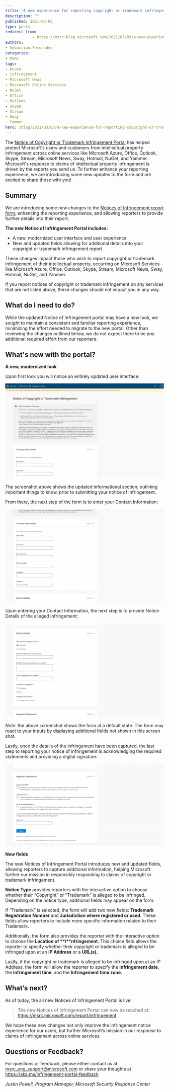```yaml
---
title: 'A new experience for reporting copyright or trademark infringement on Microsoft Services'
description: ""
published: 2021-03-03
type: posts
redirect_from:
            - https://msrc-blog.microsoft.com/2021/03/03/a-new-experience-for-reporting-copyright-or-trademark-infringement-on-microsoft-services/
authors:
- Sebastian.Fernandez
categories:
- MSRC
tags:
- Azure
- infringement
- Microsoft News
- Microsoft Online Services
- NuGet
- Office
- Outlook
- Skype
- Stream
- Sway
- Yammer
hero: /blog/2021/03/03/a-new-experience-for-reporting-copyright-or-trademark-infringement-on-microsoft-services/img/wp-content-uploads-2021-03-image-1024x615.png
---
```

The [Notice of Copyright or Trademark Infringement Portal](https://msrc.microsoft.com/report/infringement) has helped protect Microsoft's users and customers from intellectual property infringement across online services like Microsoft Azure, Office, Outlook, Skype, Stream, Microsoft News, Sway, Hotmail, NuGet, and Yammer. Microsoft's response to claims of intellectual property infringement is driven by the reports you send us. To further enhance your reporting experience, we are introducing some new updates to the form and are excited to share those with you!

## Summary

We are introducing some new changes to the [Notices of Infringement report form](https://msrc.microsoft.com/report/infringement), enhancing the reporting experience, and allowing reporters to provide further details into their report.

**The new Notice of Infringement Portal includes:**

- A new, modernized user interface and user experience
- New and updated fields allowing for additional details into your copyright or trademark infringement report

These changes impact those who wish to report copyright or trademark infringement of their intellectual property, occurring on Microsoft Services like Microsoft Azure, Office, Outlook, Skype, Stream, Microsoft News, Sway, Hotmail, NuGet, and Yammer.

If you report notices of copyright or trademark infringement on any services that are not listed above, these changes should not impact you in any way.

## What do I need to do?

While the updated Notice of Infringement portal may have a new look, we sought to maintain a consistent and familiar reporting experience, minimizing the effort needed to migrate to the new portal. Other than reviewing the changes outlined below, we do not expect there to be any additional required effort from our reporters.

## What's new with the portal?

**A new, modernized look**

Upon first look you will notice an entirely updated user interface:

![New notices of infringement portal showing the navigation bar, informational content and contact information section](./img/wp-content-uploads-2021-03-image-1024x615.png)

The screenshot above shows the updated informational section; outlining important things to know, prior to submitting your notice of infringement.

From there, the next step of the form is to enter your Contact Information:

![Contact information of the reporter, with fields for first name, last name, email address, phone number, company and country.](./img/wp-content-uploads-2021-03-image-1-1024x605.png)

Upon entering your Contact Information, the next step is to provide Notice Details of the alleged infringement:

![Notice Details section (at rest) with fields for the type of notice, name of IP owner, description of IP, URL to original work, whether the infringement was carried out via IP Address or URL, and a file attachment](./img/wp-content-uploads-2021-03-image-2-1024x610.png)

_Note_: the above screenshot shows the form at a default state. The form may react to your inputs by displaying additional fields not shown in this screen shot.

Lastly, once the details of the infringement have been captured, the last step to reporting your notice of infringement is acknowledging the required statements and providing a digital signature:

![Required statements section for the reporter to acknowledge the required legal statements, provide a digital signature, and finally submit their notice.](./img/wp-content-uploads-2021-03-image-3-1024x532.png)

**New fields**

The new Notices of Infringement Portal introduces new and updated fields, allowing reporters to capture additional information, helping Microsoft further our mission in responsibly responding to claims of copyright or trademark infringement.

**Notice Type** provides reporters with the interactive option to choose whether their “Copyright” or “Trademark” is alleged to be infringed. Depending on the notice type, additional fields may appear on the form.

If “Trademark” is selected, the form will add two new fields: **Trademark Registration Number** and **Jurisdiction where registered or used**. These fields allow reporters to include more specific information related to their Trademark.

Additionally, the form also provides the reporter with the interactive option to choose the **Location of \*\***i\***\*nfringement**. This choice field allows the reporter to specify whether their copyright or trademark is alleged to be infringed upon at an **IP Address** or a **URL(s).**

Lastly, if the copyright or trademark is alleged to be infringed upon at an IP Address, the form will allow the reporter to specify the **Infringement date**, the **Infringement time**, and the **Infringement time zone**.

## What’s next?

As of today, the all new Notices of Infringement Portal is live!

> The new Notices of Infringement Portal can now be reached at: <https://msrc.microsoft.com/report/infringement>

We hope these new changes not only improve the infringement notice experience for our users, but further Microsoft’s mission in our response to claims of infringement across online services.

## Questions or Feedback?

For questions or feedback, please either contact us at [msrc_eng_support@microsoft.com](mailto:msrc_eng_support@microsoft.com) or share your thoughts at <https://aka.ms/infringement-portal-feedback>

_Justin Powell, Program Manager, Microsoft Security Response Center_
